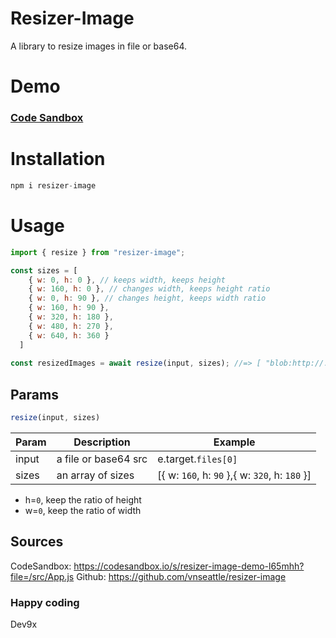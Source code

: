 # Resizer-Image
A library to resize images in file or base64.

# Demo 
### [Code Sandbox ](https://codesandbox.io/s/resizer-image-demo-l65mhh?file=/src/App.js)

# Installation
```js
npm i resizer-image
```

# Usage 
```js
import { resize } from "resizer-image";
```
```js
const sizes = [
    { w: 0, h: 0 }, // keeps width, keeps height
    { w: 160, h: 0 }, // changes width, keeps height ratio
    { w: 0, h: 90 }, // changes height, keeps width ratio
    { w: 160, h: 90 },
    { w: 320, h: 180 },
    { w: 480, h: 270 },
    { w: 640, h: 360 }
  ]
  
const resizedImages = await resize(input, sizes); //=> [ "blob:http://....","blob:http://...."] 
```
## Params  
```js
resize(input, sizes)
```
| Param | Description | Example
| ------   | ------ |  ------ | 
| input   | a file or base64 src | e.target.```files[0]``` | 
| sizes   | an array of sizes | [{ w: ```160```, h: ```90``` },{ w: ```320```, h: ```180``` }] | 

* h=```0```, keep the ratio of height 
* w=```0```, keep the ratio of width

## Sources
CodeSandbox: https://codesandbox.io/s/resizer-image-demo-l65mhh?file=/src/App.js 
Github: https://github.com/vnseattle/resizer-image

### Happy coding
Dev9x